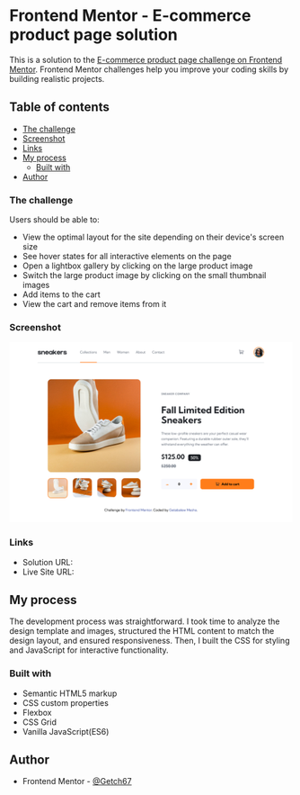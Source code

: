 # Frontend Mentor - E-commerce product page solution

This is a solution to the [E-commerce product page challenge on Frontend Mentor](https://www.frontendmentor.io/challenges/ecommerce-product-page-UPsZ9MJp6). Frontend Mentor challenges help you improve your coding skills by building realistic projects.

## Table of contents

- [The challenge](#the-challenge)
- [Screenshot](#screenshot)
- [Links](#links)
- [My process](#my-process)
  - [Built with](#built-with)
- [Author](#author)

### The challenge

Users should be able to:

- View the optimal layout for the site depending on their device's screen size
- See hover states for all interactive elements on the page
- Open a lightbox gallery by clicking on the large product image
- Switch the large product image by clicking on the small thumbnail images
- Add items to the cart
- View the cart and remove items from it

### Screenshot

![](./Screenshot%202Frontend%20Mentor%20E-commerce%20product%20page.png)

### Links

- Solution URL: [](https://github.com/Getch67/ecommerce-product-page-main)
- Live Site URL: [](https://getch67.github.io/ecommerce-product-page-main/)

## My process

The development process was straightforward. I took time to analyze the design template and images, structured the HTML content to match the design layout, and ensured responsiveness. Then, I built the CSS for styling and JavaScript for interactive functionality.

### Built with

- Semantic HTML5 markup
- CSS custom properties
- Flexbox
- CSS Grid
- Vanilla JavaScript(ES6)

## Author

- Frontend Mentor - [@Getch67](https://www.frontendmentor.io/profile/Getch67)
